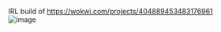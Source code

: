 IRL build of https://wokwi.com/projects/404889453483176961  
![image](https://github.com/user-attachments/assets/0fa45662-8e49-4cb3-bd7b-75460b4a76eb)
